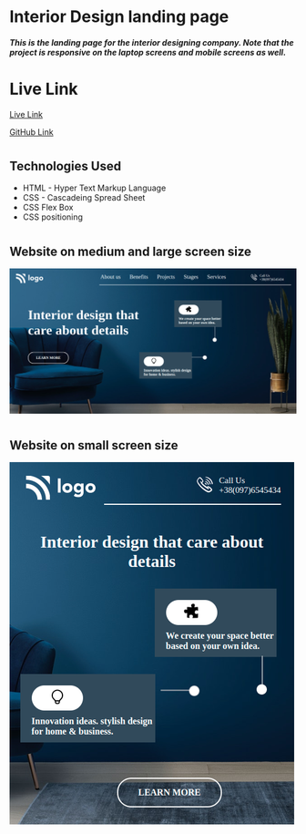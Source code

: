 # Interior Design landing page
##### This is the landing page for the interior designing company. Note that the project is responsive on the laptop screens and mobile screens as well.


# Live Link
[Live Link](https://saas-landing-page-ui.netlify.app/)

[GitHub Link](https://github.com/Shekhawat-J/project-13-SAAS-Landing-Page)

#

## Technologies Used
- HTML - Hyper Text Markup Language
- CSS - Cascadeing Spread Sheet
- CSS Flex Box
- CSS positioning

#

## Website on medium and large screen size
![image](./medium_large_screen.png)

#

## Website on small screen size
![image](./small_screen.png)
